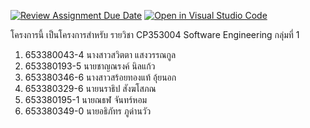 [![Review Assignment Due Date](https://classroom.github.com/assets/deadline-readme-button-22041afd0340ce965d47ae6ef1cefeee28c7c493a6346c4f15d667ab976d596c.svg)](https://classroom.github.com/a/Bwpk2ByU)
[![Open in Visual Studio Code](https://classroom.github.com/assets/open-in-vscode-2e0aaae1b6195c2367325f4f02e2d04e9abb55f0b24a779b69b11b9e10269abc.svg)](https://classroom.github.com/online_ide?assignment_repo_id=17384268&assignment_repo_type=AssignmentRepo)

โครงการนี้ เป็นโครงการสำหรับ รายวิชา CP353004 Software Engineering กลุ่มที่ 1

1. 653380043-4 นางสาวสวิตตา แสงวรรณกูล
2. 653380193-5 นายชาญณรงค์ นิลแก้ว
3. 653380346-6 นางสาวสร้อยทองแท้ อุ้ยนอก
4. 653380329-6 นายนราธิป สังฆโสภณ
5. 653380195-1 นายณธฬ จันทร์หอม
6. 653380349-0 นายอธิภัทร ภูด่านวัว